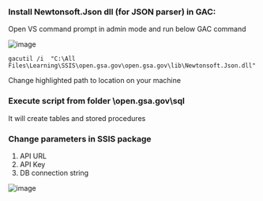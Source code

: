 ### Install Newtonsoft.Json  dll (for JSON parser) in GAC: 
Open VS command prompt in admin mode and run below GAC command

 ![image](https://user-images.githubusercontent.com/11496706/147901720-53619806-8405-4db1-8f00-41dd46f90d21.png)


	gacutil /i  "C:\All Files\Learning\SSIS\open.gsa.gov\open.gsa.gov\lib\Newtonsoft.Json.dll"
Change highlighted path to location on your machine


###  Execute script from folder \open.gsa.gov\sql
It will create tables and stored procedures

### Change parameters in SSIS package
1.	API URL
2.	API Key
3.	DB connection string

![image](https://user-images.githubusercontent.com/11496706/147901787-8eca5bef-a998-4fea-9d00-ee0f7300d369.png)
